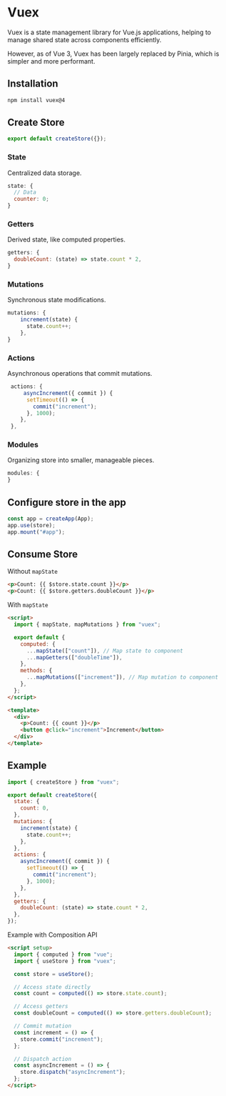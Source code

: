 # Vuex

Vuex is a state management library for Vue.js applications, helping to manage shared state across components efficiently.

However, as of Vue 3, Vuex has been largely replaced by Pinia, which is simpler and more performant.

## Installation

```sh
npm install vuex@4
```

## Create Store

```js
export default createStore({});
```

### State

Centralized data storage.

```js
state: {
  // Data
  counter: 0;
}
```

### Getters

Derived state, like computed properties.

```js
getters: {
  doubleCount: (state) => state.count * 2,
}
```

### Mutations

Synchronous state modifications.

```js
mutations: {
    increment(state) {
      state.count++;
    },
}
```

### Actions

Asynchronous operations that commit mutations.

```js
 actions: {
     asyncIncrement({ commit }) {
      setTimeout(() => {
        commit("increment");
      }, 1000);
    },
 },
```

### Modules

Organizing store into smaller, manageable pieces.

```js
modules: {
}
```

## Configure store in the app

```js
const app = createApp(App);
app.use(store);
app.mount("#app");
```

## Consume Store

Without `mapState`

```html
<p>Count: {{ $store.state.count }}</p>
<p>Count: {{ $store.getters.doubleCount }}</p>
```

With `mapState`

```html
<script>
  import { mapState, mapMutations } from "vuex";

  export default {
    computed: {
      ...mapState(["count"]), // Map state to component
      ...mapGetters(["doubleTime"]),
    },
    methods: {
      ...mapMutations(["increment"]), // Map mutation to component
    },
  };
</script>
```

```html
<template>
  <div>
    <p>Count: {{ count }}</p>
    <button @click="increment">Increment</button>
  </div>
</template>
```

## Example

```js
import { createStore } from "vuex";

export default createStore({
  state: {
    count: 0,
  },
  mutations: {
    increment(state) {
      state.count++;
    },
  },
  actions: {
    asyncIncrement({ commit }) {
      setTimeout(() => {
        commit("increment");
      }, 1000);
    },
  },
  getters: {
    doubleCount: (state) => state.count * 2,
  },
});
```

Example with Composition API

```html
<script setup>
  import { computed } from "vue";
  import { useStore } from "vuex";

  const store = useStore();

  // Access state directly
  const count = computed(() => store.state.count);

  // Access getters
  const doubleCount = computed(() => store.getters.doubleCount);

  // Commit mutation
  const increment = () => {
    store.commit("increment");
  };

  // Dispatch action
  const asyncIncrement = () => {
    store.dispatch("asyncIncrement");
  };
</script>
```
